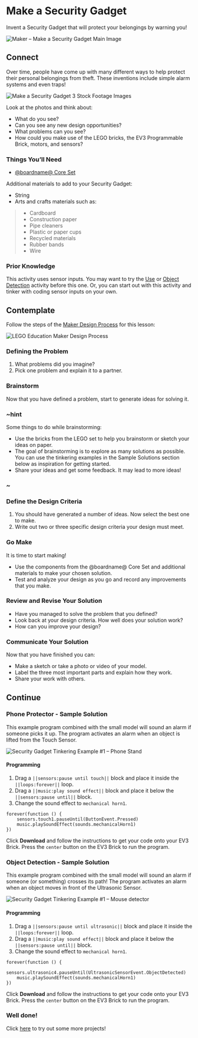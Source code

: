 
# Make a Security Gadget

Invent a Security Gadget that will protect your belongings by warning you!

![Maker – Make a Security Gadget Main Image](/static/lessons/make-a-security-gadget/lego-maker-security-detect.jpg)

## Connect 

Over time, people have come up with many different ways to help protect their personal belongings from theft. These inventions include simple alarm systems and even traps! 

![Make a Security Gadget 3 Stock Footage Images](/static/lessons/make-a-security-gadget/three-stock.jpg)

Look at the photos and think about:

* What do you see?
* Can you see any new design opportunities?
* What problems can you see?
* How could you make use of the LEGO bricks, the EV3 Programmable Brick, motors, and sensors?

### Things You’ll Need

* [@boardname@ Core Set](https://education.lego.com/enus/products/legomindstormseducationev3coreset/5003400)

Additional materials to add to your Security Gadget:

* String
* Arts and crafts materials such as:
>* Cardboard
>* Construction paper
>* Pipe cleaners
>* Plastic or paper cups 
>* Recycled materials
>* Rubber bands
>* Wire

### Prior Knowledge

This activity uses sensor inputs. You may want to try the [Use](/getting-started/use) or [Object Detection](/coding/object-detection) activity before this one. Or, you can start out with this activity and tinker with coding sensor inputs on your own.

## Contemplate

Follow the steps of the [Maker Design Process](/lessons/classroom-management#design-process) for this lesson:

![LEGO Education Maker Design Process](/static/lessons/common/lego-maker-design-process.jpg)

### Defining the Problem

1. What problems did you imagine? 
2. Pick one problem and explain it to a partner.

### Brainstorm

Now that you have defined a problem, start to generate ideas for solving it. 

### ~hint

Some things to do while brainstorming:

* Use the bricks from the LEGO set to help you brainstorm or sketch your ideas on paper.
* The goal of brainstorming is to explore as many solutions as possible. You can use the tinkering examples in the Sample Solutions section below as inspiration for getting started.
* Share your ideas and get some feedback. It may lead to more ideas!

### ~ 

### Define the Design Criteria

1. You should have generated a number of ideas. Now select the best one to make. 
2. Write out two or three specific design criteria your design must meet.

### Go Make

It is time to start making!

* Use the components from the @boardname@ Core Set and additional materials to make your chosen solution. 
* Test and analyze your design as you go and record any improvements that you make. 

### Review and Revise Your Solution

* Have you managed to solve the problem that you defined? 
* Look back at your design criteria. How well does your solution work? 
* How can you improve your design?

### Communicate Your Solution

Now that you have finished you can:

* Make a sketch or take a photo or video of your model.
* Label the three most important parts and explain how they work.
* Share your work with others.

## Continue

### Phone Protector - Sample Solution

This example program combined with the small model will sound an alarm if someone picks it up. The program activates an alarm when an object is lifted from the Touch Sensor.

![Security Gadget Tinkering Example #1 – Phone Stand](/static/lessons/make-a-security-gadget/lego-maker-security-gadget.jpg)

#### Programming

1. Drag a ``||sensors:pause until touch||`` block and place it inside the ``||loops:forever||`` loop.
2. Drag a ``||music:play sound effect||`` block and place it below the ``||sensors:pause until||`` block.
3. Change the sound effect to ``mechanical horn1``.

```blocks
forever(function () {
    sensors.touch1.pauseUntil(ButtonEvent.Pressed)
    music.playSoundEffect(sounds.mechanicalHorn1)
})
```

Click **Download** and follow the instructions to get your code onto your EV3 Brick. Press the ``center`` button on the EV3 Brick to run the program.

### Object Detection - Sample Solution

This example program combined with the small model will sound an alarm if someone (or something) crosses its path! The program activates an alarm when an object moves in front of the Ultrasonic Sensor.

![Security Gadget Tinkering Example #1 – Mouse detector](/static/lessons/make-a-security-gadget/lego-maker-security-detect.jpg)

#### Programming

1. Drag a ``||sensors:pause until ultrasonic||`` block and place it inside the ``||loops:forever||`` loop.
2. Drag a ``||music:play sound effect||`` block and place it below the ``||sensors:pause until||`` block.
3. Change the sound effect to ``mechanical horn1``.

```blocks
forever(function () {
    sensors.ultrasonic4.pauseUntil(UltrasonicSensorEvent.ObjectDetected)
    music.playSoundEffect(sounds.mechanicalHorn1)
})
```

Click **Download** and follow the instructions to get your code onto your EV3 Brick. Press the ``center`` button on the EV3 Brick to run the program.

### Well done!

Click [here](/examples) to try out some more projects!

